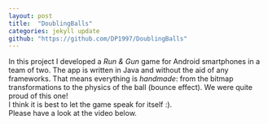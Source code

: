 ```yaml
---
layout: post
title:  "DoublingBalls"
categories: jekyll update
github: "https://github.com/DP1997/DoublingBalls"
---
```


In this project I developed a *Run & Gun* game for Android smartphones in a team of two.
The app is written in Java and without the aid of any frameworks.
That means everything is *handmade*: from the bitmap transformations to the physics of the ball (bounce effect).
We were quite proud of this one!<br>
I think it is best to let the game speak for itself :).<br>
Please have a look at the video below.
